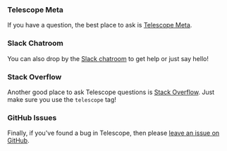### Telescope Meta

If you have a question, the best place to ask is [Telescope Meta](http://meta.telescopeapp.org).

### Slack Chatroom

You can also drop by the [Slack chatroom](http://slack.telescopeapp.org) to get help or just say hello!

### Stack Overflow

Another good place to ask Telescope questions is [Stack Overflow](http://stackoverflow.com/questions/tagged/telescope). Just make sure you use the `telescope` tag!

### GitHub Issues

Finally, if you've found a bug in Telescope, then please [leave an issue on GitHub](https://github.com/TelescopeJS/Telescope/issues).